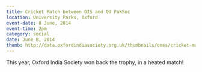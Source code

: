 ```yaml
---
title: Cricket Match between OIS and OU PakSoc
location: University Parks, Oxford
event-date: 8 June, 2014
event-time: 2pm
category: social
date: June 8, 2014
thumb: http://data.oxfordindiasociety.org.uk/thumbnails/ones/cricket-match-2014.jpg
---
```


This year, Oxford India Society won back the trophy, in a heated match!
